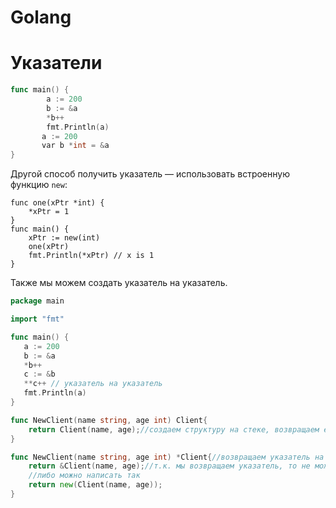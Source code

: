# Golang
# Указатели
```go
func main() {
        a := 200
        b := &a
        *b++
        fmt.Println(a)
       a := 200 
       var b *int = &a
}
```

Другой способ получить указатель — использовать встроенную функцию `new`:

```
func one(xPtr *int) {
    *xPtr = 1
}
func main() {
    xPtr := new(int)
    one(xPtr)
    fmt.Println(*xPtr) // x is 1
}
```
Также мы можем создать указатель на указатель.

```go
package main

import "fmt"

func main() {
   a := 200
   b := &a
   *b++
   c := &b
   **c++ // указатель на указатель
   fmt.Println(a)
}
```


```go
func NewClient(name string, age int) Client{
	return Client(name, age);//создаем структуру на стеке, возвращаем ее, стек очищается
}

func NewClient(name string, age int) *Client{//возвращаем указатель на структуру
	return &Client(name, age);//т.к. мы возвращаем указатель, то не можем создать ее на стеке, ибо она удалится, поэтому структура создается в куче.
	//либо можно написать так
	return new(Client(name, age));
}
```
